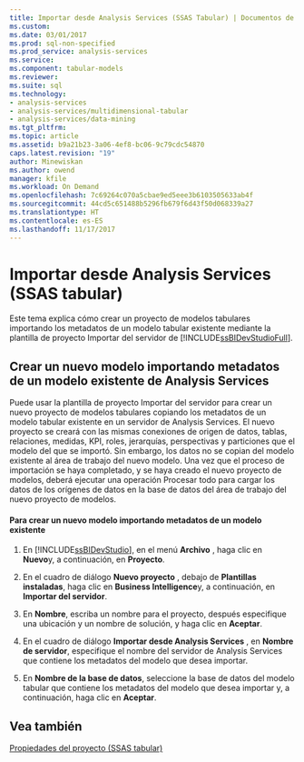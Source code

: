 ```yaml
---
title: Importar desde Analysis Services (SSAS Tabular) | Documentos de Microsoft
ms.custom: 
ms.date: 03/01/2017
ms.prod: sql-non-specified
ms.prod_service: analysis-services
ms.service: 
ms.component: tabular-models
ms.reviewer: 
ms.suite: sql
ms.technology:
- analysis-services
- analysis-services/multidimensional-tabular
- analysis-services/data-mining
ms.tgt_pltfrm: 
ms.topic: article
ms.assetid: b9a21b23-3a06-4ef8-bc06-9c79cdc54870
caps.latest.revision: "19"
author: Minewiskan
ms.author: owend
manager: kfile
ms.workload: On Demand
ms.openlocfilehash: 7c69264c070a5cbae9ed5eee3b6103505633ab4f
ms.sourcegitcommit: 44cd5c651488b5296fb679f6d43f50d068339a27
ms.translationtype: HT
ms.contentlocale: es-ES
ms.lasthandoff: 11/17/2017
---
```

# <a name="import-from-analysis-services-ssas-tabular"></a>Importar desde Analysis Services (SSAS tabular)
  Este tema explica cómo crear un proyecto de modelos tabulares importando los metadatos de un modelo tabular existente mediante la plantilla de proyecto Importar del servidor de [!INCLUDE[ssBIDevStudioFull](../../includes/ssbidevstudiofull-md.md)].  
  
## <a name="create-a-new-model-by-importing-metadata-from-an-existing-model-in-analysis-services"></a>Crear un nuevo modelo importando metadatos de un modelo existente de Analysis Services  
 Puede usar la plantilla de proyecto Importar del servidor para crear un nuevo proyecto de modelos tabulares copiando los metadatos de un modelo tabular existente en un servidor de Analysis Services. El nuevo proyecto se creará con las mismas conexiones de origen de datos, tablas, relaciones, medidas, KPI, roles, jerarquías, perspectivas y particiones que el modelo del que se importó. Sin embargo, los datos no se copian del modelo existente al área de trabajo del nuevo modelo. Una vez que el proceso de importación se haya completado, y se haya creado el nuevo proyecto de modelos, deberá ejecutar una operación Procesar todo para cargar los datos de los orígenes de datos en la base de datos del área de trabajo del nuevo proyecto de modelos.  
  
#### <a name="to-create-a-new-model-by-importing-metadata-from-an-existing-model"></a>Para crear un nuevo modelo importando metadatos de un modelo existente  
  
1.  En [!INCLUDE[ssBIDevStudio](../../includes/ssbidevstudio-md.md)], en el menú **Archivo** , haga clic en **Nuevo**y, a continuación, en **Proyecto**.  
  
2.  En el cuadro de diálogo **Nuevo proyecto** , debajo de **Plantillas instaladas**, haga clic en **Business Intelligence**y, a continuación, en **Importar del servidor**.  
  
3.  En **Nombre**, escriba un nombre para el proyecto, después especifique una ubicación y un nombre de solución, y haga clic en **Aceptar**.  
  
4.  En el cuadro de diálogo **Importar desde Analysis Services** , en **Nombre de servidor**, especifique el nombre del servidor de Analysis Services que contiene los metadatos del modelo que desea importar.  
  
5.  En **Nombre de la base de datos**, seleccione la base de datos del modelo tabular que contiene los metadatos del modelo que desea importar y, a continuación, haga clic en **Aceptar**.  
  
## <a name="see-also"></a>Vea también  
 [Propiedades del proyecto &#40;SSAS tabular&#41;](../../analysis-services/tabular-models/project-properties-ssas-tabular.md)  
  
  
